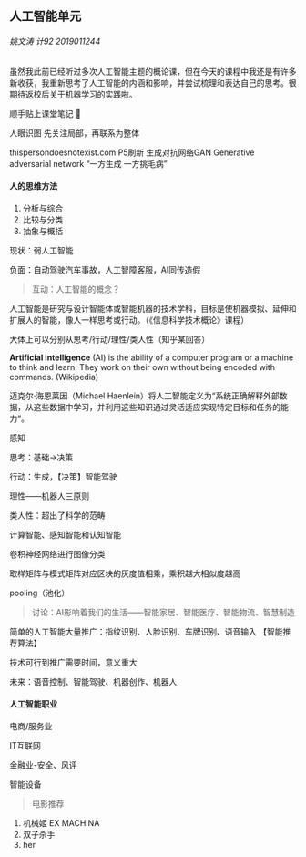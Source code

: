 ## 人工智能单元
###### 姚文涛 计92 2019011244
虽然我此前已经听过多次人工智能主题的概论课，但在今天的课程中我还是有许多新收获，我重新思考了人工智能的内涵和影响，并尝试梳理和表达自己的思考。很期待返校后关于机器学习的实践啦。

顺手贴上课堂笔记​ :notebook:   



人眼识图 先关注局部，再联系为整体

thispersondoesnotexist.com P5刷新
生成对抗网络GAN Generative adversarial network
“一方生成 一方挑毛病”   



#### 人的思维方法

1. 分析与综合
2. 比较与分类
3. 抽象与概括   



现状：弱人工智能

负面：自动驾驶汽车事故，人工智障客服，AI同传造假

> 互动：人工智能的概念？

人工智能是研究与设计智能体或智能机器的技术学科，目标是使机器模拟、延伸和扩展人的智能，像人一样思考或行动。（《信息科学技术概论》课程）

大体上可以分别从思考/行动/理性/类人性（知乎某回答）

**Artificial intelligence** (AI) is the ability of a computer program or a machine to think and learn. They work on their own without being encoded with commands. (Wikipedia)

迈克尔·海恩莱因（Michael Haenlein）将人工智能定义为“系统正确解释外部数据，从这些数据中学习，并利用这些知识通过灵活适应实现特定目标和任务的能力”。  



感知

思考：基础->决策

行动：生成，【决策】智能驾驶

理性——机器人三原则

类人性：超出了科学的范畴



计算智能、感知智能和认知智能



卷积神经网络进行图像分类

取样矩阵与模式矩阵对应区块的灰度值相乘，乘积越大相似度越高

pooling（池化）  



> 讨论：AI影响着我们的生活——智能家居、智能医疗、智能物流、智慧制造

简单的人工智能大量推广：指纹识别、人脸识别、车牌识别、语音输入 【智能推荐算法】

技术可行到推广需要时间，意义重大

未来：语音控制、智能驾驶、机器创作、机器人  



#### 人工智能职业

电商/服务业

IT互联网

金融业-安全、风评

智能设备  



> 电影推荐
1. 机械姬 EX MACHINA
2. 双子杀手
3. her

